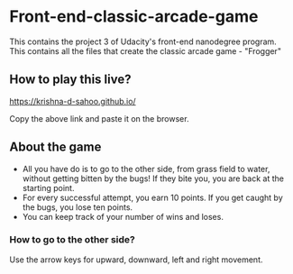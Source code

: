 # Front-end-classic-arcade-game
This contains the project 3 of Udacity's front-end nanodegree program. This contains all the files that create the classic arcade game - "Frogger"

## How to play this live?

https://krishna-d-sahoo.github.io/  

Copy the above link and paste it on the browser.

## About the game

* All you have do is to go to the other side, from grass field to water, without getting bitten by the bugs! If they bite you, you are back at the starting point.
* For every successful attempt, you earn 10 points. If you get caught by the bugs, you lose ten points.
* You can keep track of your number of wins and loses.

### How to go to the other side?

Use the arrow keys for upward, downward, left and right movement.


